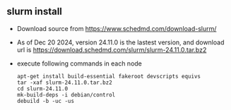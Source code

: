 


## slurm install ##

* Download source from https://www.schedmd.com/download-slurm/

* As of Dec 20 2024, version 24.11.0 is the lastest version, and download url is https://download.schedmd.com/slurm/slurm-24.11.0.tar.bz2  

* execute following commands in each node
  ```
  apt-get install build-essential fakeroot devscripts equivs
  tar -xaf slurm-24.11.0.tar.bz2
  cd slurm-24.11.0
  mk-build-deps -i debian/control
  debuild -b -uc -us
  ```

